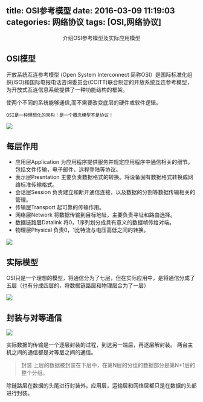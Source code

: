 title: OSI参考模型
date: 2016-03-09 11:19:03
categories: 网络协议
tags: [OSI,网络协议]
---

<center>介绍OSI参考模型及实际应用模型</center>

<!--more-->



## OSI模型



开放系统互连参考模型 (Open System Interconnect 简称OSI）是国际标准化组织(ISO)和国际电报电话咨询委员会(CCITT)联合制定的开放系统互连参考模型，为开放式互连信息系统提供了一种功能结构的框架。

使两个不同的系统能够通信,而不需要改变底层的硬件或软件逻辑。


`OSI是一种理想化的架构！是一个概念模型不是协议！`

![](1.png)



## 每层作用

- 应用层Application
为应用程序提供服务并规定应用程序中通信相关的细节。包括文件传输，电子邮件，远程登陆等协议。
- 表示层Presntation
主要负责数据格式的转换。将设备固有数据格式转换成网络标准传输格式。
- 会话层Session
负责建立和断开通信连接，以及数据的分割等数据传输相关的管理。
- 传输层Transport
起可靠的传输作用。
- 网络层Network
将数据传输到目标地址，主要负责寻址和路由选择。
- 数据链路层Datalink
将0，1序列划分成具有意义的数据帧传给对端。
- 物理层Physical
负责0，1比特流与电压高低之间的转换。

![](2.png)



## 实际模型 

OSI只是一个理想的模型，将通信分为了七层，但在实际应用中，是将通信分成了五层（也有分成四层的，将数据链路层和物理层合为了一层）

![](3.png)


## 封装与对等通信


![](4.png)

实际数据的传输是一个逐层封装的过程，到达另一端后，再逐层解封装。
两台主机之间的通信都是对等层之间的通信。

>封装
上层的数据被封装在下层中，在第N层的分组的数据部分是第N+1层的整个分组。

除链路层在数据的头尾进行封装外，应用层，运输层和网络层都只是在数据的头部进行封装。
